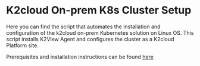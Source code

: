 # K2cloud On-prem K8s Cluster Setup

Here you can find the script that automates the installation and configuration of the k2cloud on-prem Kubernetes solution on Linux OS. 
This script installs K2View Agent and configures the cluster as a K2cloud Platform site.

Prerequisites and installation instructions can be found [here](https://support.k2view.com/Academy/articles/98_maintenance_and_operational/Hardware/2_All_Environments/04_Requirements%20and%20Prerequisites%20for%20K2cloud%20on-prem%20K8s%20Installation.html)
